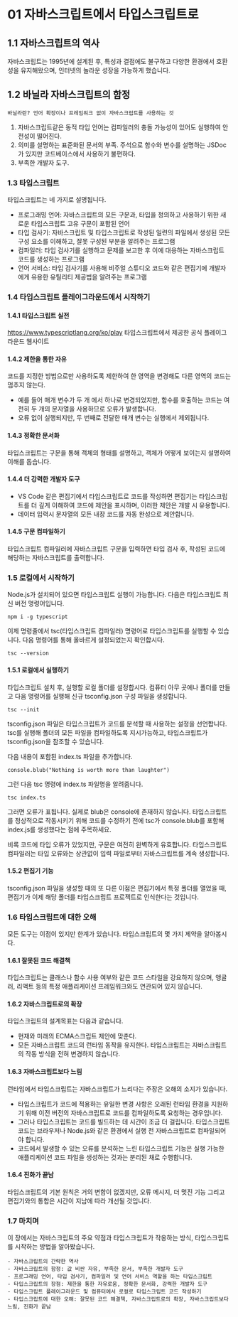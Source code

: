 # 01 자바스크립트에서 타입스크립트로

## 1.1 자바스크립트의 역사

자바스크립트는 1995년에 설계된 후, 특성과 결점에도 불구하고 다양한 환경에서 호환성을 유지해왔으며, 인터넷의 놀라운 성장을 가능하게 했습니다.

## 1.2 바닐라 자바스크립트의 함정

```
바닐라란? 언어 확장이나 프레임워크 없이 자바스크립트를 사용하는 것
```

1. 자바스크립트같은 동적 타입 언어는 컴파일러의 충돌 가능성이 있어도 실행하여 안전성이 떨어진다.
2. 의미를 설명하는 표준화된 문서의 부족. 주석으로 함수와 변수를 설명하는 JSDoc가 있지만 코드베이스에서 사용하기 불편하다.
3. 부족한 개발자 도구.

### 1.3 타입스크립트

타입스크립트는 네 가지로 설명됩니다.

- 프로그래밍 언어: 자바스크립트의 모든 구문과, 타입을 정의하고 사용하기 위한 새로운 타입스크립트 고유 구문이 포함된 언어
- 타입 검사기: 자바스크립트 및 타입스크립트로 작성된 일련의 파일에서 생성된 모든 구성 요소를 이해하고, 잘못 구성된 부분을 알려주는 프로그램
- 컴파일러: 타입 검사기를 실행하고 문제를 보고한 후 이에 대응하는 자바스크립트 코드를 생성하는 프로그램
- 언어 서비스: 타입 검사기를 사용해 비주얼 스튜디오 코드와 같은 편집기에 개발자에게 유용한 유틸리티 제공법을 알려주는 프로그램

### 1.4 타입스크립트 플레이그라운드에서 시작하기

#### 1.4.1 타입스크립트 실전

https://www.typescriptlang.org/ko/play
타입스크립트에서 제공한 공식 플레이그라운드 웹사이트

#### 1.4.2 제한을 통한 자유

코드를 지정한 방법으로만 사용하도록 제한하여 한 영역을 변경해도 다른 영역의 코드는 멈추지 않는다.

- 예를 들어 매개 변수가 두 개 에서 하나로 변경되었지만, 함수를 호출하는 코드는 여전히 두 개의 문자열을 사용하므로 오류가 발생합니다.
- 오류 없이 실행되지만, 두 번째로 전달한 매개 변수는 실행에서 제외됩니다.

#### 1.4.3 정확한 문서화

타입스크립트는 구문을 통해 객체의 형태를 설명하고, 객체가 어떻게 보이는지 설명하여 이해를 돕습니다.

#### 1.4.4 더 강력한 개발자 도구

- VS Code 같은 편집기에서 타입스크립트로 코드를 작성하면 편집기는 타입스크립트를 더 깊게 이해하여 코드에 제안을 표시하며, 이러한 제안은 개발 시 유용합니다.
- 데이터 입력시 문자열의 모든 내장 코드를 자동 완성으로 제안합니다.

#### 1.4.5 구문 컴파일하기

타입스크립트 컴파일러에 자바스크립트 구문을 입력하면 타입 검사 후, 작성된 코드에 해당하는 자바스크립트를 출력합니다.

### 1.5 로컬에서 시작하기

Node.js가 설치되어 있으면 타입스크립트 실행이 가능합니다. 다음은 타입스크립트 최신 버전 명령어입니다.

```
npm i -g typescript
```

이제 명령줄에서 tsc(타입스크립트 컴파일러) 명령어로 타입스크립트를 실행할 수 있습니다. 다음 명령어를 통해 올바르게 설정되었는지 확인합시다.

```
tsc --version
```

#### 1.5.1 로컬에서 실행하기

타입스크립트 설치 후, 실행할 로컬 폴더를 설정합시다. 컴퓨터 아무 곳에나 폴더를 만들고 다음 명령어를 실행해 신규 tsconfig.json 구성 파일을 생성합니다.

```
tsc --init
```

tsconfig.json 파일은 타입스크립트가 코드를 분석할 때 사용하는 설정을 선언합니다. tsc를 실행해 폴더의 모든 파일을 컴파일하도록 지시가능하고, 타입스크립트가 tsconfig.json을 참조할 수 있습니다.

다음 내용이 포함된 index.ts 파일을 추가합니다.

```
console.blub("Nothing is worth more than laughter")
```

그런 다음 tsc 명령에 index.ts 파일명을 알려줍니다.

```
tsc index.ts
```

그러면 오류가 표됩니다. 실제로 blub은 console에 존재하지 않습니다. 타입스크립트를 정상적으로 작동시키기 위해 코드를 수정하기 전에 tsc가 console.blub를 포함해 index.js를 생성했다는 점에 주목하세요.

비록 코드에 타입 오류가 있었지만, 구문은 여전히 완벽하게 유효합니다. 타입스크립트 컴파일러는 타입 오류와는 상관없이 입력 파일로부터 자바스크립트를 계속 생성합니다.

#### 1.5.2 편집기 기능

tsconfig.json 파일을 생성할 때의 또 다른 이점은 편집기에서 특정 폴더를 열었을 때, 편집기가 이제 해당 폴더를 타입스크립트 프로젝트로 인식한다는 것입니다.

### 1.6 타입스크립트에 대한 오해

모든 도구는 이점이 있지만 한계가 있습니다. 타입스크립트의 몇 가지 제약을 알아봅시다.

#### 1.6.1 잘못된 코드 해결책

타입스크립트는 클래스나 함수 사용 여부와 같은 코드 스타일을 강요하지 않으며, 앵귤러, 리액트 등의 특정 애플리케이션 프레임워크와도 연관되어 있지 않습니다.

#### 1.6.2 자바스크립트로의 확장

타입스크립트의 설계목표는 다음과 같습니다.

- 현재와 미래의 ECMA스크립트 제안에 맞춘다.
- 모든 자바스크립트 코드의 런타임 동작을 유지한다.
  타입스크립트는 자바스크립트의 작동 방식을 전혀 변경하지 않습니다.

#### 1.6.3 자바스크립트보다 느림

런타임에서 타입스크립트는 자바스크립트가 느리다는 주장은 오해의 소지가 있습니다.

- 타입스크립트가 코드에 적용하는 유일한 변경 사항은 오래된 런타임 환경을 지원하기 위해 이전 버전의 자바스크립트로 코드를 컴파일하도록 요청하는 경우입니다.
- 그러나 타입스크립트는 코드를 빌드하는 데 시간이 조금 더 걸립니다. 타입스크립트 코드는 브라우저나 Node.js와 같은 환경에서 실행 전 자바스크립트로 컴파일되어야 합니다.
- 코드에서 발생할 수 있는 오류를 분석하는 느린 타입스크립트 기능은 실행 가능한 애플리케이션 코드 파일을 생성하는 것과는 분리된 채로 수행합니다.

#### 1.6.4 진화가 끝남

타입스크립트의 기본 원칙은 거의 변함이 없겠지만, 오류 메시지, 더 멋진 기능 그리고 편집기와의 통합은 시간이 지남에 따라 개선될 것입니다.

### 1.7 마치며

이 장에서는 자바스크립트의 주요 약점과 타입스크립트가 작옹하는 방식, 타입스크립트를 시작하는 방법을 알아봤습니다.

```
- 자바스크립트의 간략한 역사
- 자바스크립트의 함정: 값 비싼 자유, 부족한 문서, 부족한 개발자 도구
- 프로그래밍 언어, 타입 검사기, 컴파일러 및 언어 서비스 역할을 하는 타입스크립트
- 타입스크립트의 장점: 제한을 통한 자유로움, 정확한 문서화, 강력한 개발자 도구
- 타입스크립트 플레이그라운드 및 컴퓨터에서 로컬로 타입스크립트 코드 작성하기
- 타입스크립트에 대한 오해: 잘못된 코드 해결책, 자바스크립트로의 확장, 자바스크립트보다 느림, 진화가 끝남
```
